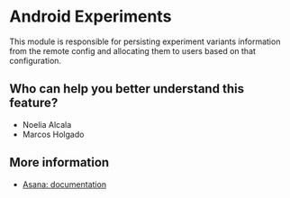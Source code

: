 # Android Experiments
This module is responsible for persisting experiment variants information from the remote config 
and allocating them to users based on that configuration.

## Who can help you better understand this feature?
- Noelia Alcala
- Marcos Holgado

## More information
- [Asana: documentation](https://app.asana.com/0/72649045549333/1205616517973325/f)